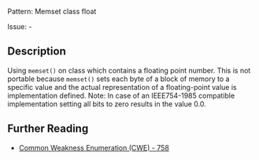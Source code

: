 Pattern: Memset class float

Issue: -

## Description

Using `memset()` on class which contains a floating point number. This is not portable because `memset()` sets each byte of a block of memory to a specific value and the actual representation of a floating-point value is implementation defined. Note: In case of an IEEE754-1985 compatible implementation setting all bits to zero results in the value 0.0.

## Further Reading

* [Common Weakness Enumeration (CWE) - 758](https://cwe.mitre.org/data/definitions/758.html)